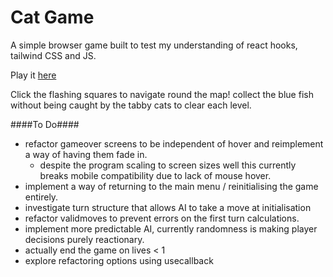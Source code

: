 # Cat Game

A simple browser game built to test my understanding of react hooks, tailwind CSS and JS.

Play it [here](https://swsmalley.github.io/CatGame/)

Click the flashing squares to navigate round the map! collect the blue fish without being caught by the tabby cats to clear each level.

####To Do####
- refactor gameover screens to be independent of hover and reimplement a way of having them fade in.
  - despite the program scaling to screen sizes well this currently breaks mobile compatibility due to lack of mouse hover.
- implement a way of returning to the main menu / reinitialising the game entirely.
- investigate turn structure that allows AI to take a move at initialisation
- refactor validmoves to prevent errors on the first turn calculations.
- implement more predictable AI, currently randomness is making player decisions purely reactionary.
- actually end the game on lives < 1
- explore refactoring options using usecallback
